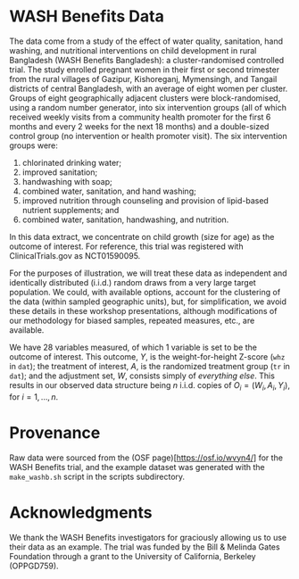 # WASH Benefits Data

The data come from a study of the effect of water quality, sanitation, hand
washing, and nutritional interventions on child development in rural Bangladesh
(WASH Benefits Bangladesh): a cluster-randomised controlled trial. The study enrolled pregnant 
women in their first or second
trimester from the rural villages of Gazipur, Kishoreganj, Mymensingh, and
Tangail districts of central Bangladesh, with an average of eight women per
cluster. Groups of eight geographically adjacent clusters were block-randomised,
using a random number generator, into six intervention groups (all of which
received weekly visits from a community health promoter for the first 6 months
and every 2 weeks for the next 18 months) and a double-sized control group (no
intervention or health promoter visit). The six intervention groups were:

1. chlorinated drinking water;
2. improved sanitation;
3. handwashing with soap;
4. combined water, sanitation, and hand washing;
5. improved nutrition through counseling and provision of lipid-based nutrient
   supplements; and
6. combined water, sanitation, handwashing, and nutrition.

In this data extract, we concentrate on child growth (size for age) as the outcome of
interest. For reference, this trial was registered with ClinicalTrials.gov as
NCT01590095.

For the purposes of illustration, we will treat these data as
independent and identically distributed (i.i.d.) random draws from a very large
target population. We could, with available options, account for the clustering
of the data (within sampled geographic units), but, for simplification, we avoid
these details in these workshop presentations, although modifications of our
methodology for biased samples, repeated measures, etc., are available.

We have 28 variables measured, of which 1 variable is set to be the outcome of
interest. This outcome, $Y$, is the weight-for-height Z-score (`whz` in `dat`);
the treatment of interest, $A$, is the randomized treatment group (`tr` in
`dat`); and the adjustment set, $W$, consists simply of *everything else*. This
results in our observed data structure being $n$ i.i.d. copies of $O_i = (W_i,
A_i, Y_i)$, for $i = 1, \ldots, n$.

# Provenance

Raw data were sourced from the (OSF page)[https://osf.io/wvyn4/] for the WASH Benefits trial, and the example dataset was generated with the `make_washb.sh` script in the scripts subdirectory.

# Acknowledgments

We thank the WASH Benefits investigators for graciously allowing us to use their data as an example. The trial was funded by the Bill & Melinda Gates Foundation through a grant to the University of California, Berkeley (OPPGD759). 